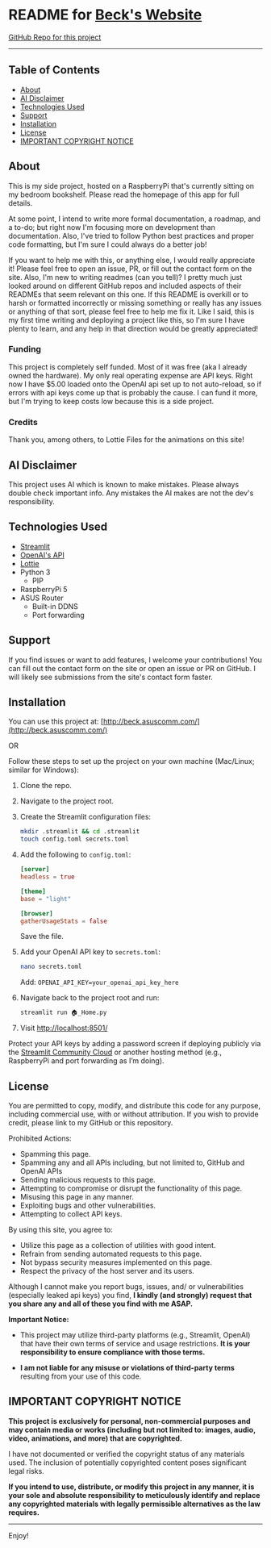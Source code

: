 # README for [Beck's Website](http://beck.asuscomm.com/)

[GitHub Repo for this project](https://github.com/beck1888/Becks-Website)

---

## Table of Contents
- [About](#about)
- [AI Disclaimer](#ai-disclaimer)
- [Technologies Used](#technologies-used)
- [Support](#support)
- [Installation](#installation)
- [License](#license)
- [IMPORTANT COPYRIGHT NOTICE](#important-copyright-notice)

## About
This is my side project, hosted on a RaspberryPi that's currently sitting on my bedroom bookshelf. Please read the homepage of this app for full details.

At some point, I intend to write more formal documentation, a roadmap, and a to-do; but right now I'm focusing more on development than documentation. Also, I've tried to follow Python best practices and proper code formatting, but I'm sure I could always do a better job!

If you want to help me with this, or anything else, I would really appreciate it! Please feel free to open an issue, PR, or fill out the contact form on the site. Also, I'm new to writing readmes (can you tell)? I pretty much just looked around on different GitHub repos and included aspects of their READMEs that seem relevant on this one. If this README is overkill or to harsh or formatted incorrectly or missing something or really has any issues or anything of that sort, please feel free to help me fix it. Like I said, this is my first time writing and deploying a project like this, so I'm sure I have plenty to learn, and any help in that direction would be greatly appreciated!

### Funding
This project is completely self funded. Most of it was free (aka I already owned the hardware). My only real operating expense are API keys. Right now I have $5.00 loaded onto the OpenAI api set up to not auto-reload, so if errors with api keys come up that is probably the cause. I can fund it more, but I'm trying to keep costs low because this is a side project.

### Credits
Thank you, among others, to Lottie Files for the animations on this site!

## AI Disclaimer
This project uses AI which is known to make mistakes. Please always double check important info. Any mistakes the AI makes are not the dev's responsibility.

## Technologies Used
- [Streamlit](https://streamlit.io/)
- [OpenAI's API](https://platform.openai.com/docs/overview)
- [Lottie](https://lottiefiles.com/)
- Python 3
    - PIP
- RaspberryPi 5
- ASUS Router
    - Built-in DDNS
    - Port forwarding

## Support
If you find issues or want to add features, I welcome your contributions! You can fill out the contact form on the site or open an issue or PR on GitHub. I will likely see submissions from the site's contact form faster.

## Installation

You can use this project at: [http://beck.asuscomm.com/](http://beck.asuscomm.com/)

OR

Follow these steps to set up the project on your own machine (Mac/Linux; similar for Windows):

1. Clone the repo.
2. Navigate to the project root.
3. Create the Streamlit configuration files:
    ```sh
    mkdir .streamlit && cd .streamlit
    touch config.toml secrets.toml
    ```
4. Add the following to `config.toml`:
    ```toml
    [server]
    headless = true

    [theme]
    base = "light"

    [browser]
    gatherUsageStats = false
    ```
    Save the file.

5. Add your OpenAI API key to `secrets.toml`:
    ```sh
    nano secrets.toml
    ```
    Add: `OPENAI_API_KEY=your_openai_api_key_here`

6. Navigate back to the project root and run:
    ```sh
    streamlit run 🏠_Home.py
    ```
7. Visit [http://localhost:8501/](http://localhost:8501/)

Protect your API keys by adding a password screen if deploying publicly via the [Streamlit Community Cloud](https://streamlit.io/cloud) or another hosting method (e.g., RaspberryPi and port forwarding as I’m doing).

## License

You are permitted to copy, modify, and distribute this code for any purpose, including commercial use, with or without attribution. If you wish to provide credit, please link to my GitHub or this repository.

Prohibited Actions:

- Spamming this page.
- Spamming any and all APIs including, but not limited to, GitHub and OpenAI APIs
- Sending malicious requests to this page.
- Attempting to compromise or disrupt the functionality of this page.
- Misusing this page in any manner.
- Exploiting bugs and other vulnerabilities.
- Attempting to collect API keys.

By using this site, you agree to:

- Utilize this page as a collection of utilities with good intent.
- Refrain from sending automated requests to this page.
- Not bypass security measures implemented on this page.
- Respect the privacy of the host server and its users.

Although I cannot make you report bugs, issues, and/ or vulnerabilities (especially leaked api keys) you find, **I kindly (and strongly) request that you share any and all of these you find with me ASAP.**

**Important Notice:**

- This project may utilize third-party platforms (e.g., Streamlit, OpenAI) that have their own terms of service and usage restrictions. **It is your responsibility to ensure compliance with those terms.**

- **I am not liable for any misuse or violations of third-party terms** resulting from your use of this code.

## IMPORTANT COPYRIGHT NOTICE

**This project is exclusively for personal, non-commercial purposes and may contain media or works (including but not limited to: images, audio, video, animations, and more) that are copyrighted.** 

I have not documented or verified the copyright status of any materials used. The inclusion of potentially copyrighted content poses significant legal risks. 

**If you intend to use, distribute, or modify this project in any manner, it is your sole and absolute responsibility to meticulously identify and replace any copyrighted materials with legally permissible alternatives as the law requires.** 

---

Enjoy!